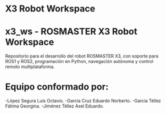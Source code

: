 # X3 Robot Workspace
# x3_ws - ROSMASTER X3 Robot Workspace
Repositorio para el desarrollo del robot ROSMASTER X3, con soporte para ROS1 y ROS2, programación en Python, navegación autónoma y control remoto multiplataforma.
# Equipo conformado por:
 -López	Segura	Luis Octavio.
 -García	Cruz	Eduardo Norberto.
 -García	Téllez	Fátima Georgina.
 -Jiménez	Téllez	Axel Eduardo.
